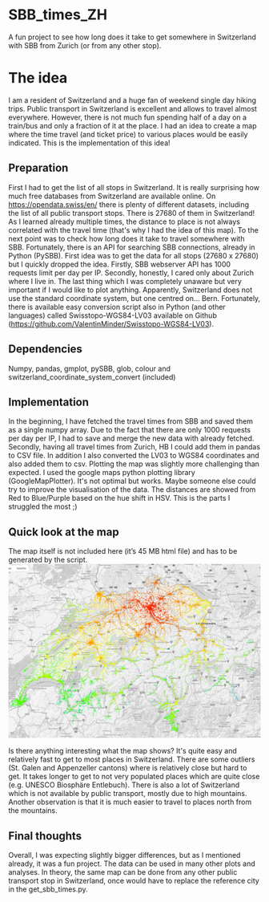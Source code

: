 # SBB_times_ZH
A fun project to see how long does it take to get somewhere in Switzerland with SBB from Zurich (or from any other stop).

# The idea
I am a resident of Switzerland and a huge fan of weekend single day hiking trips. Public transport in Switzerland is excellent and allows to travel almost everywhere. However, there is not much fun spending half of a day on a train/bus and only a fraction of it at the place.
I had an idea to create a map where the time travel (and ticket price) to various places would be easily indicated. This is the implementation of this idea!

## Preparation
First I had to get the list of all stops in Switzerland. It is really surprising how much free databases from Switzerland are available online. On https://opendata.swiss/en/ there is plenty of different datasets, including the list of all public transport stops. There is 27680 of them in Switzerland!
As I learned already multiple times, the distance to place is not always correlated with the travel time (that's why I had the idea of this map). To the next point was to check how long does it take to travel somewhere with SBB. Fortunately, there is an API for searching SBB connections, already in Python (PySBB). First idea was to get the data for all stops (27680 x 27680) but I quickly dropped the idea. Firstly, SBB webserver API has 1000 requests limit per day per IP. Secondly, honestly, I cared only about Zurich where I live in.
The last thing which I was completely unaware but very important if I would like to plot anything. Apparently, Switzerland does not use the standard coordinate system, but one centred on... Bern. Fortunately, there is available easy conversion script also in Python (and other languages) called Swisstopo-WGS84-LV03 available on Github (https://github.com/ValentinMinder/Swisstopo-WGS84-LV03).

## Dependencies
Numpy, pandas, gmplot, pySBB, glob, colour and switzerland_coordinate_system_convert (included)

## Implementation
In the beginning, I have fetched the travel times from SBB and saved them as a single numpy array. Due to the fact that there are only 1000 requests per day per IP, I had to save and merge the new data with already fetched.
Secondly, having all travel times from Zurich, HB I could add them in pandas to CSV file. In addition I also converted the LV03 to WGS84 coordinates and also added them to csv.
Plotting the map was slightly more challenging than expected. I used the google maps python plotting library (GoogleMapPlotter). It's not optimal but works. Maybe someone else could try to improve the visualisation of the data. The distances are showed from Red to Blue/Purple based on the hue shift in HSV. This is the parts I struggled the most ;)


## Quick look at the map
The map itself is not included here (it’s 45 MB html file) and has to be generated by the script.
![alt text](https://github.com/dzyla/SBB_times_ZH/blob/master/Untitled1.png)

Is there anything interesting what the map shows? It's quite easy and relatively fast to get to most places in Switzerland. There are some outliers (St. Galen and Appenzeller cantons) where is relatively close but hard to get. It takes longer to get to not very populated places which are quite close (e.g. UNESCO Biosphäre Entlebuch). There is also a lot of Switzerland which is not available by public transport, mostly due to high mountains. Another observation is that it is much easier to travel to places north from the mountains.

## Final thoughts
Overall, I was expecting slightly bigger differences, but as I mentioned already, it was a fun project. The data can be used in many other plots and analyses. In theory, the same map can be done from any other public transport stop in Switzerland, once would have to replace the reference city in the get_sbb_times.py.

